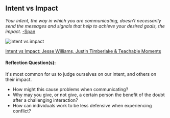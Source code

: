 ## Intent vs Impact

*Your intent, the way in which you are communicating, doesn’t necessarily send the messages and signals that help to achieve your desired goals, the impact.* [-Span ](https://smallbusiness.yahoo.com/advisor/intent-vs-impact-communicate-045122038.html)

![intent vs impact](https://pbs.twimg.com/media/CEu5At0UIAAJ2Ac.jpg)

[Intent vs Impact: Jesse Williams, Justin Timberlake & Teachable Moments](http://www.theinclusionsolution.me/intent-vs-impact-jesse-williams-justin-timberlake-teachable-moments-bet-awards/)

#### Reflection Question(s):
It's most common for us to judge ourselves on our intent, and others on their impact.
* How might this cause problems when communicating?
* Why may you give, or not give, a certain person the benefit of the doubt after a challenging interaction?
* How can individuals work to be less defensive when experiencing conflict?
